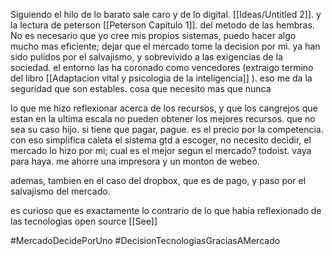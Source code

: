 Siguiendo el hilo de lo barato sale caro y de lo digital.  [[Ideas/Untitled 2]]. y la lectura de peterson [[Peterson Capítulo 1]]. del metodo de las hembras. No es necesario que yo cree mis propios sistemas, puedo hacer algo mucho mas eficiente; dejar que el mercado tome la decision por mi. ya han sido pulidos por el salvajismo, y sobrevivido a las exigencias de la sociedad. el entorno las ha coronado como vencedores (extraigo termino del libro [[Adaptacion vital y psicologia de la inteligencia]] ). eso me da la seguridad que son estables. cosa que necesito mas que nunca

lo que me hizo reflexionar acerca de los recursos, y que los cangrejos que estan en la ultima escala no pueden obtener los mejores recursos. que no sea su caso hijo. si tiene que pagar, pague. es el precio por la competencia. con eso simplifica caleta el sistema gtd a escoger, no necesito decidir, el mercado lo hizo por mi; cual es el mejor segun el mercado? todoist. vaya para haya. me ahorre una impresora y un monton de webeo. 

ademas, tambien en el caso del dropbox, que es de pago, y paso por el salvajismo del mercado. 

es curioso que es exactamente lo contrario de lo que habia reflexionado de las tecnologias open source [[See]]

#MercadoDecidePorUno
#DecisionTecnologiasGraciasAMercado



